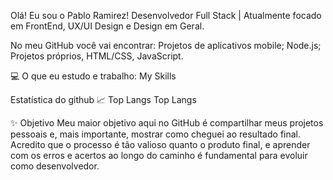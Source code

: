 Olá! Eu sou o Pablo Ramirez!
Desenvolvedor Full Stack | Atualmente focado em FrontEnd, UX/UI Design e Design em Geral. 

No meu GitHub você vai encontrar: Projetos de aplicativos mobile; Node.js; Projetos próprios, HTML/CSS, JavaScript.

💻 O que eu estudo e trabalho:
My Skills

Estatística do github 📈
Top Langs Top Langs

✨ Objetivo
Meu maior objetivo aqui no GitHub é compartilhar meus projetos pessoais e, mais importante, mostrar como cheguei ao resultado final. Acredito que o processo é tão valioso quanto o produto final, e aprender com os erros e acertos ao longo do caminho é fundamental para evoluir como desenvolvedor.
